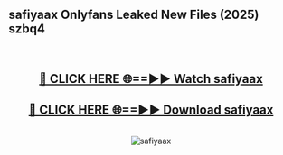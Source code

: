<h2>safiyaax Onlyfans Leaked New Files (2025) szbq4</h2>
<br>
<div align="center">
<h2><a href="https://mediafiles.top/safiyaax&ref=git" rel="nofollow">🔴 CLICK HERE 🌐==►► Watch safiyaax</a></h2>
<h2><a href="https://mediafiles.top/safiyaax&ref=git" rel="nofollow">🔴 CLICK HERE 🌐==►► Download safiyaax</a></h2>
<br>
<a href="https://mediafiles.top/safiyaax&ref=git" rel="nofollow" data-target="animated-image.originalLink"><img src="https://i.ibb.co.com/xMMVF88/686577567.gif" alt="safiyaax" style="max-width: 100%; display: inline-block;" data-target="animated-image.originalImage"></a>
</div>
<br>
<br>